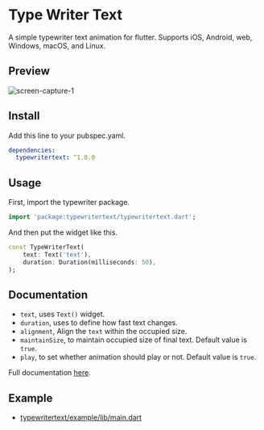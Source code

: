 # Type Writer Text
A simple typewriter text animation for flutter. Supports iOS, Android, web, Windows, macOS, and Linux.

## Preview
![screen-capture-_1_](https://user-images.githubusercontent.com/45191605/162557654-6e98d7be-e198-4089-bc13-6b52f7e4a6e2.gif)
## Install
Add this line to your pubspec.yaml.
```yaml
dependencies:
  typewritertext: ^1.0.0
```
## Usage
First, import the typewriter package.
```dart
import 'package:typewritertext/typewritertext.dart';
```
And then put the widget like this.
```dart
const TypeWriterText(
    text: Text('text'), 
    duration: Duration(milliseconds: 50),
);
``` 
## Documentation
* `text`, uses `Text()` widget.<br>
* `duration`, uses to define how fast text changes.<br>
* `alignment`, Align the `text` within the occupied size.<br>
* `maintainSize`, to maintain occupied size of final text. Default value is `true`.<br>
* `play`, to set whether animation should play or not. Default value is `true`.

Full documentation <a href="https://pub.dev/documentation/typewritertext/latest/typewritertext/typewritertext-library.html">here</a>.
## Example
* <a href="https://github.com/Nialixus/typewritertext/blob/master/example/lib/main.dart">typewritertext/example/lib/main.dart</a>
